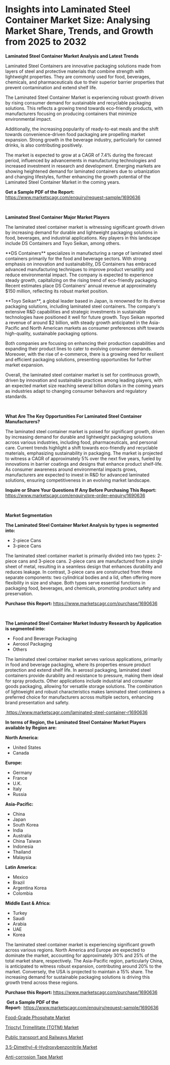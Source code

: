 <p><h1>Insights into Laminated Steel Container Market Size: Analysing Market Share, Trends, and Growth from 2025 to 2032</h1></p><p><strong>Laminated Steel Container Market Analysis and Latest Trends</strong></p>
<p><p>Laminated Steel Containers are innovative packaging solutions made from layers of steel and protective materials that combine strength with lightweight properties. They are commonly used for food, beverages, chemicals, and pharmaceuticals due to their superior barrier properties that prevent contamination and extend shelf life. </p><p>The Laminated Steel Container Market is experiencing robust growth driven by rising consumer demand for sustainable and recyclable packaging solutions. This reflects a growing trend towards eco-friendly products, with manufacturers focusing on producing containers that minimize environmental impact. </p><p>Additionally, the increasing popularity of ready-to-eat meals and the shift towards convenience-driven food packaging are propelling market expansion. Strong growth in the beverage industry, particularly for canned drinks, is also contributing positively. </p><p>The market is expected to grow at a CAGR of 7.4% during the forecast period, influenced by advancements in manufacturing technologies and increased investment in research and development. Emerging markets are showing heightened demand for laminated containers due to urbanization and changing lifestyles, further enhancing the growth potential of the Laminated Steel Container Market in the coming years.</p></p>
<p><strong>Get a Sample PDF of the Report:&nbsp;</strong> <a href="https://www.marketscagr.com/enquiry/request-sample/1690636?utm_campaign=1952&utm_medium=2&utm_source=Github&utm_content=ia&utm_term=06012025&utm_id=laminated-steel-container">https://www.marketscagr.com/enquiry/request-sample/1690636</a></p>
<p>&nbsp;</p>
<p><strong>Laminated Steel Container Major Market Players</strong></p>
<p><p>The laminated steel container market is witnessing significant growth driven by increasing demand for durable and lightweight packaging solutions in food, beverages, and industrial applications. Key players in this landscape include DS Containers and Toyo Seikan, among others.</p><p>**DS Containers** specializes in manufacturing a range of laminated steel containers primarily for the food and beverage sectors. With strong emphasis on innovation and sustainability, DS Containers has embraced advanced manufacturing techniques to improve product versatility and reduce environmental impact. The company is expected to experience steady growth, capitalizing on the rising trend of eco-friendly packaging. Recent estimates place DS Containers' annual revenue at approximately $150 million, reflecting its robust market position.</p><p>**Toyo Seikan**, a global leader based in Japan, is renowned for its diverse packaging solutions, including laminated steel containers. The company's extensive R&D capabilities and strategic investments in sustainable technologies have positioned it well for future growth. Toyo Seikan reported a revenue of around $2 billion, with steady growth anticipated in the Asia-Pacific and North American markets as consumer preferences shift towards high-quality, sustainable packaging options.</p><p>Both companies are focusing on enhancing their production capabilities and expanding their product lines to cater to evolving consumer demands. Moreover, with the rise of e-commerce, there is a growing need for resilient and efficient packaging solutions, presenting opportunities for further market expansion.</p><p>Overall, the laminated steel container market is set for continuous growth, driven by innovation and sustainable practices among leading players, with an expected market size reaching several billion dollars in the coming years as industries adapt to changing consumer behaviors and regulatory standards.</p></p>
<p>&nbsp;</p>
<p><strong>What Are The Key Opportunities For Laminated Steel Container Manufacturers?</strong></p>
<p><p>The laminated steel container market is poised for significant growth, driven by increasing demand for durable and lightweight packaging solutions across various industries, including food, pharmaceuticals, and personal care. Current trends highlight a shift towards eco-friendly and recyclable materials, emphasizing sustainability in packaging. The market is projected to witness a CAGR of approximately 5% over the next five years, fueled by innovations in barrier coatings and designs that enhance product shelf-life. As consumer awareness around environmental impacts grows, manufacturers are expected to invest in R&D for advanced laminated solutions, ensuring competitiveness in an evolving market landscape.</p></p>
<p><strong>Inquire or Share Your Questions If Any Before Purchasing This Report:</strong> <a href="https://www.marketscagr.com/enquiry/pre-order-enquiry/1690636?utm_campaign=1952&utm_medium=2&utm_source=Github&utm_content=ia&utm_term=06012025&utm_id=laminated-steel-container">https://www.marketscagr.com/enquiry/pre-order-enquiry/1690636</a></p>
<p>&nbsp;</p>
<p><strong>Market Segmentation</strong></p>
<p><strong>The Laminated Steel Container Market Analysis by types is segmented into:</strong></p>
<p><ul><li>2-piece Cans</li><li>3-piece Cans</li></ul></p>
<p><p>The laminated steel container market is primarily divided into two types: 2-piece cans and 3-piece cans. 2-piece cans are manufactured from a single sheet of metal, resulting in a seamless design that enhances durability and reduces leakage. In contrast, 3-piece cans are constructed from three separate components: two cylindrical bodies and a lid, often offering more flexibility in size and shape. Both types serve essential functions in packaging food, beverages, and chemicals, promoting product safety and preservation.</p></p>
<p><strong>Purchase this Report:&nbsp;</strong><a href="https://www.marketscagr.com/purchase/1690636?utm_campaign=1952&utm_medium=2&utm_source=Github&utm_content=ia&utm_term=06012025&utm_id=laminated-steel-container">https://www.marketscagr.com/purchase/1690636</a></p>
<p>&nbsp;</p>
<p><strong>The Laminated Steel Container Market Industry Research by Application is segmented into:</strong></p>
<p><ul><li>Food and Beverage Packaging</li><li>Aerosol Packaging</li><li>Others</li></ul></p>
<p><p>The laminated steel container market serves various applications, primarily in food and beverage packaging, where its properties ensure product protection and extend shelf life. In aerosol packaging, laminated steel containers provide durability and resistance to pressure, making them ideal for spray products. Other applications include industrial and consumer goods packaging, allowing for versatile storage solutions. The combination of lightweight and robust characteristics makes laminated steel containers a preferred choice for manufacturers across multiple sectors, enhancing brand presentation and safety.</p></p>
<p><a href="https://www.marketscagr.com/laminated-steel-container-r1690636?utm_campaign=1952&utm_medium=2&utm_source=Github&utm_content=ia&utm_term=06012025&utm_id=laminated-steel-container">&nbsp;https://www.marketscagr.com/laminated-steel-container-r1690636</a></p>
<p><strong>In terms of Region, the Laminated Steel Container Market Players available by Region are:</strong></p>
<p>
    <p> <strong> North America: </strong>
        <ul>
            <li>United States</li>
            <li>Canada</li>
        </ul>
        </p> 
    <p> <strong> Europe: </strong>
        <ul>
            <li>Germany</li>
            <li>France</li>
            <li>U.K.</li>
            <li>Italy</li>
            <li>Russia</li>
        </ul>
        </p> 
    <p> <strong> Asia-Pacific: </strong>
        <ul>
            <li>China</li>
            <li>Japan</li>
            <li>South Korea</li>
            <li>India</li>
            <li>Australia</li>
            <li>China Taiwan</li>
            <li>Indonesia</li>
            <li>Thailand</li>
            <li>Malaysia</li>
        </ul>
        </p> 
    <p> <strong> Latin America: </strong>
        <ul>
            <li>Mexico</li>
            <li>Brazil</li>
            <li>Argentina Korea</li>
            <li>Colombia</li>
        </ul>
        </p> 
    <p> <strong> Middle East & Africa: </strong>
        <ul>
            <li>Turkey</li>
            <li>Saudi</li>
            <li>Arabia</li>
            <li>UAE</li>
            <li>Korea</li>
        </ul>
    </p>
    </p>
<p><p>The laminated steel container market is experiencing significant growth across various regions. North America and Europe are expected to dominate the market, accounting for approximately 30% and 25% of the total market share, respectively. The Asia-Pacific region, particularly China, is anticipated to witness robust expansion, contributing around 20% to the market. Conversely, the USA is projected to maintain a 15% share. The increasing demand for sustainable packaging solutions is driving this growth trend across these regions.</p></p>
<p><strong>Purchase this Report: </strong><a href="https://www.marketscagr.com/purchase/1690636?utm_campaign=1952&utm_medium=2&utm_source=Github&utm_content=ia&utm_term=06012025&utm_id=laminated-steel-container">https://www.marketscagr.com/purchase/1690636</a></p>
<p>&nbsp;<strong>Get a Sample PDF of the Report:&nbsp;&nbsp;</strong><a href="https://www.marketscagr.com/enquiry/request-sample/1690636?utm_campaign=1952&utm_medium=2&utm_source=Github&utm_content=ia&utm_term=06012025&utm_id=laminated-steel-container">https://www.marketscagr.com/enquiry/request-sample/1690636</a></p>
<p><strong></strong></p>
<p><p><a href="https://www.linkedin.com/pulse/strategic-analysis-food-grade-phosphate-market-forecast-e5r4c?utm_campaign=1952&utm_medium=2&utm_source=Github&utm_content=ia&utm_term=06012025&utm_id=laminated-steel-container">Food-Grade Phosphate Market</a></p><p><a href="https://www.linkedin.com/pulse/how-trioctyl-trimellitate-totm-market-projected-soar-size-share-mwyic?utm_campaign=1952&utm_medium=2&utm_source=Github&utm_content=ia&utm_term=06012025&utm_id=laminated-steel-container">Trioctyl Trimellitate (TOTM) Market</a></p><p><a href="https://www.linkedin.com/pulse/public-transport-railways-market-overview-future-growth-trends-r50ac?utm_campaign=1952&utm_medium=2&utm_source=Github&utm_content=ia&utm_term=06012025&utm_id=laminated-steel-container">Public transport and Railways Market</a></p><p><a href="https://www.linkedin.com/pulse/comprehensive-35-dimethyl-4-hydroxybenzonitrile-market-report-urzgc?utm_campaign=1952&utm_medium=2&utm_source=Github&utm_content=ia&utm_term=06012025&utm_id=laminated-steel-container">3,5-Dimethyl-4-Hydroxybenzonitrile Market</a></p><p><a href="https://www.linkedin.com/pulse/anti-corrosion-tape-market-growth-challenges-projections-knhke?utm_campaign=1952&utm_medium=2&utm_source=Github&utm_content=ia&utm_term=06012025&utm_id=laminated-steel-container">Anti-corrosion Tape Market</a></p></p>